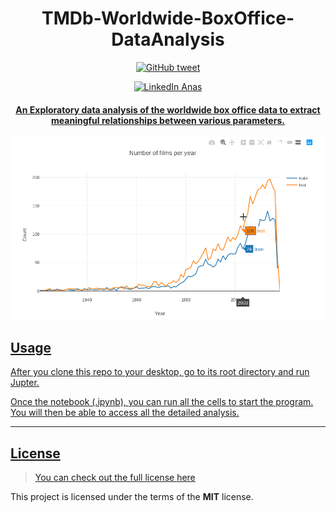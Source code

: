 <h1 align="center">TMDb-Worldwide-BoxOffice-DataAnalysis</h1>
<p align="center">
    <a href="https://twitter.com/theanaskhan">
    <img src="https://img.shields.io/twitter/url/https/github.com/ArmynC/ArminC-AutoExec.svg?style=flat-square&logo=twitter"
         alt="GitHub tweet">
 </p>
 <p align="center">
    <a href="https://www.linkedin.com/in/thekhananas/">
    <img src="https://img.shields.io/badge/anas--khan-welcome-blue"
         alt="LinkedIn Anas">
 </p>
<h4 align="center">An Exploratory data analysis of the worldwide box office data to extract meaningful relationships between various parameters.</h4>




![Revenue Graph](./revenue.png)

## Usage
After you clone this repo to your desktop, go to its root directory and run Jupter.

Once the notebook (.ipynb), you can run  all the cells to start the program. You will then be able to access all the detailed analysis.

---

## License
>You can check out the full license [here](https://github.com/chilloutwithanas/TMDb-Worldwide-BoxOffice-DataAnalysis/blob/master/LICENSE)

This project is licensed under the terms of the **MIT** license.
